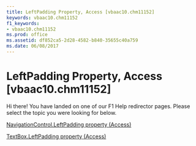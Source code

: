 ```yaml
---
title: LeftPadding Property, Access [vbaac10.chm11152]
keywords: vbaac10.chm11152
f1_keywords:
- vbaac10.chm11152
ms.prod: office
ms.assetid: df852ca5-2d28-4582-b840-35655c40a759
ms.date: 06/08/2017
---
```



# LeftPadding Property, Access [vbaac10.chm11152]

Hi there! You have landed on one of our F1 Help redirector pages. Please select the topic you were looking for below.

[NavigationControl.LeftPadding property (Access)](http://msdn.microsoft.com/library/0a082747-dd3d-2ad9-b5e4-4911bd639750%28Office.15%29.aspx)

[TextBox.LeftPadding property (Access)](http://msdn.microsoft.com/library/0ceae1bc-f075-2e5f-48bf-7f749bae0630%28Office.15%29.aspx)


